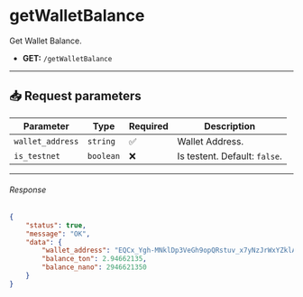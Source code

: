 # getWalletBalance

Get Wallet Balance.

- **GET:** `/getWalletBalance`

---

## 📥 Request parameters

| **Parameter**      | **Type**   | **Required**  | **Description**                                 |
|--------------------|------------|---------------|-------------------------------------------------|
| `wallet_address`   | `string`   | ✅            | Wallet Address.                                 |
| `is_testnet`       | `boolean`  | ❌            | Is testent. Default: `false`.                   |

---

###### Response

```json
{
    "status": true,
    "message": "OK",
    "data": {
        "wallet_address": "EQCx_Ygh-MNklDp3VeGh9opQRstuv_x7yNzJrWxYZklAB",
        "balance_ton": 2.94662135,
        "balance_nano": 2946621350
    }
}
```
